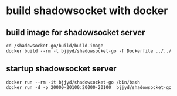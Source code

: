 # build shadowsocket with docker

## build  image for shadowsocket server

```
cd /shadowsocket-go/build/build-image
docker build --rm -t bjjyd/shadowsocket-go -f Dockerfile ../../
```
## startup shadowsocket server

```
docker run --rm -it bjjyd/shadowsocket-go /bin/bash
docker run -d -p 20000-20100:20000-20100  bjjyd/shadowsocket-go
```
